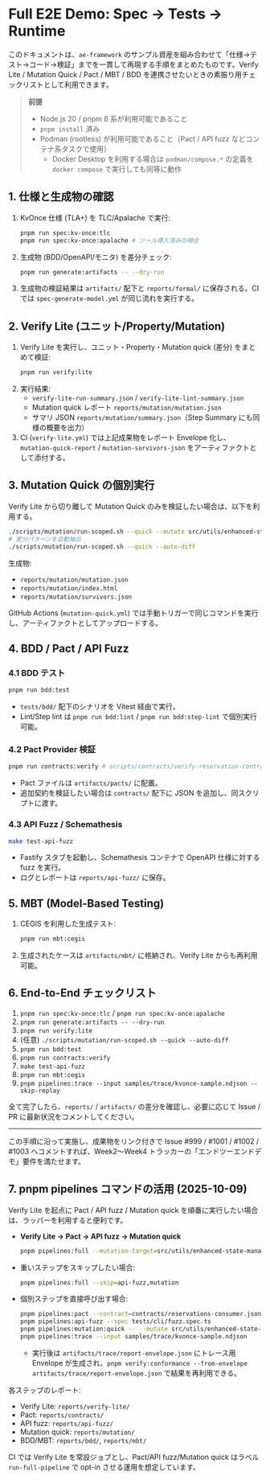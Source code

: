 # Full E2E Demo: Spec → Tests → Runtime

このドキュメントは、`ae-framework` のサンプル資産を組み合わせて「仕様→テスト→コード→検証」までを一貫して再現する手順をまとめたものです。Verify Lite / Mutation Quick / Pact / MBT / BDD を連携させたいときの素振り用チェックリストとして利用できます。

> **前提**
> - Node.js 20 / pnpm 8 系が利用可能であること
> - `pnpm install` 済み
> - Podman (rootless) が利用可能であること（Pact / API fuzz などコンテナ系タスクで使用）
>   - Docker Desktop を利用する場合は `podman/compose.*` の定義を `docker compose` で実行しても同等に動作

## 1. 仕様と生成物の確認

1. KvOnce 仕様 (TLA+) を TLC/Apalache で実行:
   ```bash
   pnpm run spec:kv-once:tlc
   pnpm run spec:kv-once:apalache # ツール導入済みの場合
   ```
2. 生成物 (BDD/OpenAPI/モニタ) を差分チェック:
   ```bash
   pnpm run generate:artifacts -- --dry-run
   ```
3. 生成物の検証結果は `artifacts/` 配下と `reports/formal/` に保存される。CI では `spec-generate-model.yml` が同じ流れを実行する。

## 2. Verify Lite (ユニット/Property/Mutation)

1. Verify Lite を実行し、ユニット・Property・Mutation quick (差分) をまとめて検証:
   ```bash
   pnpm run verify:lite
   ```
2. 実行結果:
   - `verify-lite-run-summary.json` / `verify-lite-lint-summary.json`
   - Mutation quick レポート `reports/mutation/mutation.json`
   - サマリ JSON `reports/mutation/summary.json`（Step Summary にも同様の概要を出力）
3. CI (`verify-lite.yml`) では上記成果物をレポート Envelope 化し、`mutation-quick-report` / `mutation-survivors-json` をアーティファクトとして添付する。

## 3. Mutation Quick の個別実行

Verify Lite から切り離して Mutation Quick のみを検証したい場合は、以下を利用する。

```bash
./scripts/mutation/run-scoped.sh --quick --mutate src/utils/enhanced-state-manager.ts
# 差分パターンを自動抽出
./scripts/mutation/run-scoped.sh --quick --auto-diff
```

生成物:
- `reports/mutation/mutation.json`
- `reports/mutation/index.html`
- `reports/mutation/survivors.json`

GitHub Actions (`mutation-quick.yml`) では手動トリガーで同じコマンドを実行し、アーティファクトとしてアップロードする。

## 4. BDD / Pact / API Fuzz

### 4.1 BDD テスト
```bash
pnpm run bdd:test
```
- `tests/bdd/` 配下のシナリオを Vitest 経由で実行。
- Lint/Step lint は `pnpm run bdd:lint` / `pnpm run bdd:step-lint` で個別実行可能。

### 4.2 Pact Provider 検証
```bash
pnpm run contracts:verify # scripts/contracts/verify-reservation-contract.ts
```
- Pact ファイルは `artifacts/pacts/` に配置。
- 追加契約を検証したい場合は `contracts/` 配下に JSON を追加し、同スクリプトに渡す。

### 4.3 API Fuzz / Schemathesis
```bash
make test-api-fuzz
```
- Fastify スタブを起動し、Schemathesis コンテナで OpenAPI 仕様に対する fuzz を実行。
- ログとレポートは `reports/api-fuzz/` に保存。

## 5. MBT (Model-Based Testing)

1. CEGIS を利用した生成テスト:
   ```bash
   pnpm run mbt:cegis
   ```
2. 生成されたケースは `artifacts/mbt/` に格納され、Verify Lite からも再利用可能。

## 6. End-to-End チェックリスト

1. `pnpm run spec:kv-once:tlc` / `pnpm run spec:kv-once:apalache`
2. `pnpm run generate:artifacts -- --dry-run`
3. `pnpm run verify:lite`
4. (任意) `./scripts/mutation/run-scoped.sh --quick --auto-diff`
5. `pnpm run bdd:test`
6. `pnpm run contracts:verify`
7. `make test-api-fuzz`
8. `pnpm run mbt:cegis`
9. `pnpm pipelines:trace --input samples/trace/kvonce-sample.ndjson --skip-replay`

全て完了したら、`reports/` / `artifacts/` の差分を確認し、必要に応じて Issue / PR に最新状況をコメントしてください。

---

この手順に沿って実施し、成果物をリンク付きで Issue #999 / #1001 / #1002 / #1003 へコメントすれば、Week2〜Week4 トラッカーの「エンドツーエンドデモ」要件を満たせます。

## 7. pnpm pipelines コマンドの活用 (2025-10-09)

Verify Lite を起点に Pact / API fuzz / Mutation quick を順番に実行したい場合は、ラッパーを利用すると便利です。

- **Verify Lite → Pact → API fuzz → Mutation quick**
  ```bash
  pnpm pipelines:full --mutation-target=src/utils/enhanced-state-manager.ts
  ```
- 重いステップをスキップしたい場合:
  ```bash
  pnpm pipelines:full --skip=api-fuzz,mutation
  ```
- 個別ステップを直接呼び出す場合:
  ```bash
  pnpm pipelines:pact --contract=contracts/reservations-consumer.json
  pnpm pipelines:api-fuzz --spec tests/cli/fuzz.spec.ts
  pnpm pipelines:mutation:quick -- --mutate src/utils/enhanced-state-manager.ts
  pnpm pipelines:trace --input samples/trace/kvonce-sample.ndjson
  ```
  - 実行後は `artifacts/trace/report-envelope.json` にトレース用 Envelope が生成され、`pnpm verify:conformance --from-envelope artifacts/trace/report-envelope.json` で結果を再利用できる。

各ステップのレポート:
- Verify Lite: `reports/verify-lite/`
- Pact: `reports/contracts/`
- API fuzz: `reports/api-fuzz/`
- Mutation quick: `reports/mutation/`
- BDD/MBT: `reports/bdd/`, `reports/mbt/`

CI では Verify Lite を常設ジョブとし、Pact/API fuzz/Mutation quick はラベル `run-full-pipeline` で opt-in させる運用を想定しています。

